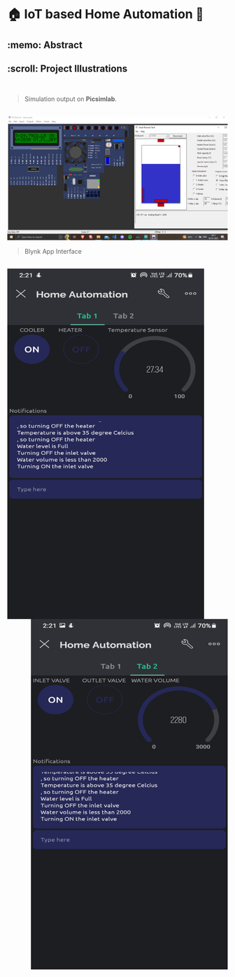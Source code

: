 # 🏠 IoT based Home Automation 📱
<h2>:memo:  Abstract</h2>


<h2>:scroll:  Project Illustrations</h2>


<br>    

> Simulation output on **Picsimlab**.        
<br>   
<img src="https://github.com/ShubhamGupta577/IoT-based-Home-Automation/blob/main/Screenshots/Output_1.png" alt="Illustration1"/>      
<br>

> Blynk App Interface           
<br>    
<img align="left" width="450px" height="800px" src="https://github.com/ShubhamGupta577/IoT-based-Home-Automation/blob/main/Screenshots/Output_2.jpg">
<img align="right" width="450px" height="800px" src="https://github.com/ShubhamGupta577/IoT-based-Home-Automation/blob/main/Screenshots/Output_3.jpg">
<br>  

 

<!--[```Back to Top```](#)-->
